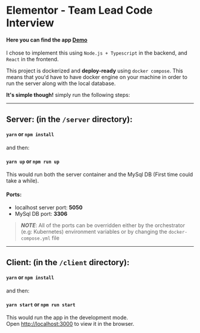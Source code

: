 # Elementor - Team Lead Code Interview 

#### Here you can find the app [Demo](https://streamable.com/xg94z2)

I chose to implement this using `Node.js + Typescript` in the backend, and `React` in the frontend. 

This project is dockerized and **deploy-ready** using `docker compose`.
This means that you'd have to have docker engine on your machine in order to run the server along with the local database.

**It's simple though!** simply run the following steps: 
___________________________________________________
## Server: (in the `/server` directory):
#### `yarn` or `npm install`
and then:
#### `yarn up` or `npm run up`

This would run both the server container and the MySql DB (First time could take a while).<br />

#### Ports:
- localhost server port: **5050**
- MySql DB port: **3306** 

> **_NOTE_**: All of the ports can be overridden either by the orchestrator (e.g: Kubernetes) environment variables or by changing the `docker-compose.yml` file

___________________________________________________
## Client: (in the `/client` directory):
#### `yarn` or `npm install`
and then:
#### `yarn start` or `npm run start`

This would run the app in the development mode.<br />
Open [http://localhost:3000](http://localhost:3000) to view it in the browser.
